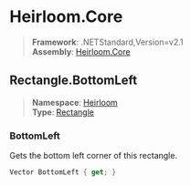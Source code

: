 # Heirloom.Core

> **Framework**: .NETStandard,Version=v2.1  
> **Assembly**: [Heirloom.Core][0]  

## Rectangle.BottomLeft

> **Namespace**: [Heirloom][0]  
> **Type**: [Rectangle][1]  

### BottomLeft

Gets the bottom left corner of this rectangle.

```cs
Vector BottomLeft { get; }
```

[0]: ../Heirloom.Core.md
[1]: Heirloom.Rectangle.md
